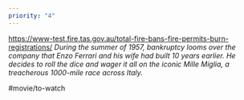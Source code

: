 ```yaml
---
priority: "4"
---
```

https://www-test.fire.tas.gov.au/total-fire-bans-fire-permits-burn-registrations/
*During the summer of 1957, bankruptcy looms over the company that Enzo Ferrari and his wife had built 10 years earlier. He decides to roll the dice and wager it all on the iconic Mille Miglia, a treacherous 1000-mile race across Italy.*

#movie/to-watch